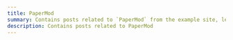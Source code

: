 ```yaml
---
title: PaperMod
summary: Contains posts related to `PaperMod` from the example site, left here to get started
description: Contains posts related to PaperMod
---
```

